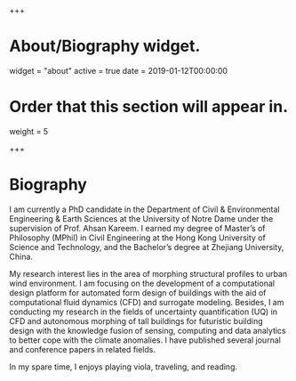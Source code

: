 +++
# About/Biography widget.
widget = "about"
active = true
date = 2019-01-12T00:00:00

# Order that this section will appear in.
weight = 5

 
+++

# Biography

I am currently a PhD candidate in the Department of Civil & Environmental Engineering & Earth Sciences at the University of Notre Dame under the supervision of Prof. Ahsan Kareem. I earned my degree of Master’s of Philosophy (MPhil) in Civil Engineering at the Hong Kong University of Science and Technology, and the Bachelor’s degree at Zhejiang University, China. 

My research interest lies in the area of morphing structural profiles to urban wind environment. I am focusing on the development of a computational design platform for automated form design of buildings with the aid of computational fluid dynamics (CFD) and surrogate modeling. Besides, I am conducting my research in the fields of uncertainty quantification (UQ) in CFD and autonomous morphing of tall buildings for futuristic building design with the knowledge fusion of sensing, computing and data analytics to better cope with the climate anomalies. I have published several journal and conference papers in related fields. 

In my spare time, I enjoys playing viola, traveling, and reading.

